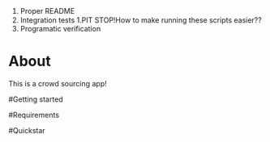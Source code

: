 1. Proper README　
2. Integration tests
    1.PIT STOP!How to make running these scripts easier??
3. Programatic verification

# About

This is a crowd sourcing app!

#Getting started

#Requirements

#Quickstar

